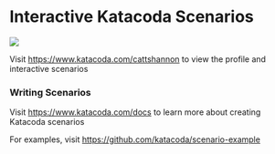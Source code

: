 # Interactive Katacoda Scenarios

[![](http://shields.katacoda.com/katacoda/cattshannon/count.svg)](https://www.katacoda.com/cattshannon "Get your profile on Katacoda.com")

Visit https://www.katacoda.com/cattshannon to view the profile and interactive scenarios

### Writing Scenarios
Visit https://www.katacoda.com/docs to learn more about creating Katacoda scenarios

For examples, visit https://github.com/katacoda/scenario-example
